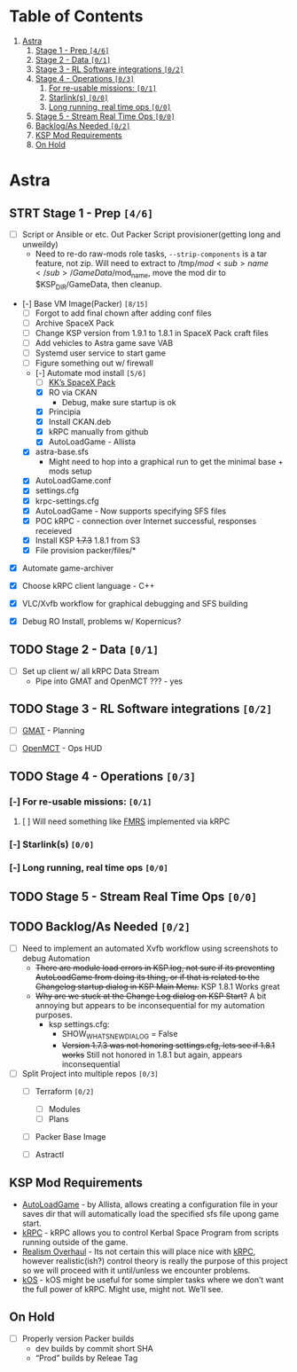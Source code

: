 
# Table of Contents

1.  [Astra](#orgc9a7a2e)
    1.  [Stage 1 - Prep <code>[4/6]</code>](#org46bd168)
    2.  [Stage 2 - Data <code>[0/1]</code>](#org2b4fc94)
    3.  [Stage 3 - RL Software integrations <code>[0/2]</code>](#orgf97bf9c)
    4.  [Stage 4 - Operations <code>[0/3]</code>](#org5c18c11)
        1.  [For re-usable missions: <code>[0/1]</code>](#org44573f8)
        2.  [Starlink(s) <code>[0/0]</code>](#orga5ed0b4)
        3.  [Long running, real time ops <code>[0/0]</code>](#orgb02f2cb)
    5.  [Stage 5 - Stream Real Time Ops <code>[0/0]</code>](#org941e49d)
    6.  [Backlog/As Needed <code>[0/2]</code>](#org8d103ff)
    7.  [KSP Mod Requirements](#org01dc9d4)
    8.  [On Hold](#orgaf724eb)



<a id="orgc9a7a2e"></a>

# Astra


<a id="org46bd168"></a>

## STRT Stage 1 - Prep <code>[4/6]</code>

-   [ ] Script or Ansible or etc. Out Packer Script provisioner(getting long and unweildy)
    -   Need to re-do raw-mods role tasks, `--strip-components` is a tar feature, not zip. Will need to extract to /tmp/$mod<sub>name</sub>/GameData/$mod<sub>name</sub>, move the mod dir to $KSP<sub>DIR</sub>/GameData, then cleanup.
-   [-] Base VM Image(Packer) <code>[8/15]</code>
    -   [ ] Forgot to add final chown after adding conf files
    -   [ ] Archive SpaceX Pack
    -   [ ] Change KSP version from 1.9.1 to 1.8.1 in SpaceX Pack craft files
    -   [ ] Add vehicles to Astra game save VAB
    -   [ ] Systemd user service to start game
    -   [ ] Figure something out w/ firewall
    -   [-] Automate mod install <code>[5/6]</code>
        -   [ ] [KK&rsquo;s SpaceX Pack](https://forum.kerbalspaceprogram.com/index.php?/topic/193933-110-kks-spacex-pack-july-06-2020/)
        -   [X] RO via CKAN
            -   Debug, make sure startup is ok
        -   [X] Principia
        -   [X] Install CKAN.deb
        -   [X] kRPC manually from github
        -   [X] AutoLoadGame - Allista
    -   [X] astra-base.sfs
        -   Might need to hop into a graphical run to get the minimal base + mods setup
    -   [X] AutoLoadGame.conf
    -   [X] settings.cfg
    -   [X] krpc-settings.cfg
    -   [X] AutoLoadGame - Now supports specifying SFS files
    -   [X] POC kRPC - connection over Internet successful, responses receieved
    -   [X] Install KSP <del>1.7.3</del> 1.8.1 from S3
    -   [X] File provision packer/files/\*
-   [X] Automate game-archiver
-   [X] Choose kRPC client language - C++
-   [X] VLC/Xvfb workflow for graphical debugging and SFS building
-   [X] Debug RO Install, problems w/ Kopernicus?


<a id="org2b4fc94"></a>

## TODO Stage 2 - Data <code>[0/1]</code>

-   [ ] Set up client w/ all kRPC Data Stream
    -   Pipe into GMAT and OpenMCT ??? - yes


<a id="orgf97bf9c"></a>

## TODO Stage 3 - RL Software integrations <code>[0/2]</code>

-   [ ] [GMAT](https://opensource.gsfc.nasa.gov/projects/GMAT/index.php) - Planning
-   [ ] [OpenMCT](https://github.com/nasa/openmct) - Ops HUD


<a id="org5c18c11"></a>

## TODO Stage 4 - Operations <code>[0/3]</code>


<a id="org44573f8"></a>

### [-] For re-usable missions: <code>[0/1]</code>

1.  [ ] Will need something like [FMRS](https://forum.kerbalspaceprogram.com/index.php?/topic/157214-19x-flight-manager-for-reusable-stages-fmrs-now-with-recoverycontroller-integration/) implemented via kRPC


<a id="orga5ed0b4"></a>

### [-] Starlink(s) <code>[0/0]</code>


<a id="orgb02f2cb"></a>

### [-] Long running, real time ops <code>[0/0]</code>


<a id="org941e49d"></a>

## TODO Stage 5 - Stream Real Time Ops <code>[0/0]</code>


<a id="org8d103ff"></a>

## TODO Backlog/As Needed <code>[0/2]</code>

-   [ ] Need to implement an automated Xvfb workflow using screenshots to debug Automation
    -   <del>There are module load errors in KSP.log, not sure if its preventing AutoLoadGame from doing its thing, or if that is related to the Changelog startup dialog in KSP Main Menu.</del> KSP 1.8.1 Works great
    -   <del>Why are we stuck at the Change Log dialog on KSP Start?</del> A bit annoying but appears to be inconsequential for my automation purposes.
        -   ksp settings.cfg:
            -   SHOW<sub>WHATSNEW</sub><sub>DIALOG</sub> = False
            -   <del>Version 1.7.3 was not honoring settings.cfg, lets see if 1.8.1 works</del> Still not honored in 1.8.1 but again, appears inconsequential
-   [ ] Split Project into multiple repos <code>[0/3]</code>
    -   [ ] Terraform <code>[0/2]</code>
        -   [ ] Modules
        -   [ ] Plans
    -   [ ] Packer Base Image
    -   [ ] Astractl


<a id="org01dc9d4"></a>

## KSP Mod Requirements

-   [AutoLoadGame](https://github.com/allista/AutoLoadGame) - by Allista, allows creating a configuration file in your saves dir that will automatically load the specified sfs file upong game start.
-   [kRPC](https://krpc.github.io/krpc/) - kRPC allows you to control Kerbal Space Program from scripts running outside of the game.
-   [Realism Overhaul](https://github.com/KSP-RO/RealismOverhaul/wiki) - Its not certain this will place nice with [kRPC](https://krpc.github.io/krpc/), however realistic(ish?) control theory is really the purpose of this project so we will proceed with it until/unless we encounter problems.
-   [kOS](https://ksp-kos.github.io/KOS/) - kOS might be useful for some simpler tasks where we don&rsquo;t want the full power of kRPC. Might use, might not. We&rsquo;ll see.


<a id="orgaf724eb"></a>

## On Hold

-   [ ] Properly version Packer builds
    -   dev builds by commit short SHA
    -   &ldquo;Prod&rdquo; builds by Releae Tag

